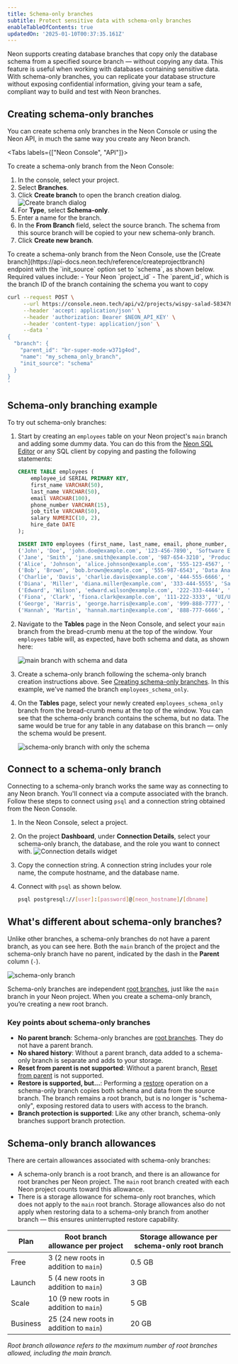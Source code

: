 ```yaml
---
title: Schema-only branches
subtitle: Protect sensitive data with schema-only branches
enableTableOfContents: true
updatedOn: '2025-01-10T00:37:35.161Z'
---
```


<EarlyAccess />

Neon supports creating database branches that copy only the database schema from a specified source branch — without copying any data. This feature is useful when working with databases containing sensitive data. With schema-only branches, you can replicate your database structure without exposing confidential information, giving your team a safe, compliant way to build and test with Neon branches.

## Creating schema-only branches

You can create schema only branches in the Neon Console or using the Neon API, in much the same way you create any Neon branch.

<Tabs labels={["Neon Console", "API"]}>

<TabItem>
To create a schema-only branch from the Neon Console:

1. In the console, select your project.
2. Select **Branches**.
3. Click **Create branch** to open the branch creation dialog.
   ![Create branch dialog](/docs/manage/create_branch.png)
4. For **Type**, select **Schema-only**.
4. Enter a name for the branch.
5. In the **From Branch** field, select the source branch. The schema from this source branch will be copied to your new schema-only branch. 
6. Click **Create new branch**.
</TabItem>

<TabItem>
To create a schema-only branch from the Neon Console, use the [Create branch](https://api-docs.neon.tech/reference/createprojectbranch) endpoint with the `init_source` option set to `schema`, as shown below. Required values include:
- Your Neon `project_id`
- The `parent_id`, which is the branch ID of the branch containing the schema you want to copy

```bash
curl --request POST \
     --url https://console.neon.tech/api/v2/projects/wispy-salad-58347608/branches \
     --header 'accept: application/json' \
     --header 'authorization: Bearer $NEON_API_KEY' \
     --header 'content-type: application/json' \
     --data '
{
  "branch": {
    "parent_id": "br-super-mode-w371g4od",
    "name": "my_schema_only_branch",
    "init_source": "schema"
  }
}
'
```
</TabItem>

</Tabs>


## Schema-only branching example

To try out schema-only branches:

1. Start by creating  an `employees` table on your Neon project's `main` branch and adding some dummy data. You can do this from the [Neon SQL Editor](/docs/get-started-with-neon/query-with-neon-sql-editor) or any SQL client by copying and pasting the following statements:

    ```sql
    CREATE TABLE employees (
        employee_id SERIAL PRIMARY KEY,
        first_name VARCHAR(50),
        last_name VARCHAR(50),
        email VARCHAR(100),
        phone_number VARCHAR(15),
        job_title VARCHAR(50),
        salary NUMERIC(10, 2),
        hire_date DATE
    );

    INSERT INTO employees (first_name, last_name, email, phone_number, job_title, salary, hire_date) VALUES
    ('John', 'Doe', 'john.doe@example.com', '123-456-7890', 'Software Engineer', 95000.00, '2020-01-15'),
    ('Jane', 'Smith', 'jane.smith@example.com', '987-654-3210', 'Product Manager', 110000.00, '2019-03-22'),
    ('Alice', 'Johnson', 'alice.johnson@example.com', '555-123-4567', 'HR Specialist', 65000.00, '2021-06-10'),
    ('Bob', 'Brown', 'bob.brown@example.com', '555-987-6543', 'Data Analyst', 78000.00, '2018-09-05'),
    ('Charlie', 'Davis', 'charlie.davis@example.com', '444-555-6666', 'Marketing Manager', 95000.00, '2017-11-14'),
    ('Diana', 'Miller', 'diana.miller@example.com', '333-444-5555', 'Sales Representative', 72000.00, '2022-04-18'),
    ('Edward', 'Wilson', 'edward.wilson@example.com', '222-333-4444', 'DevOps Engineer', 98000.00, '2020-12-03'),
    ('Fiona', 'Clark', 'fiona.clark@example.com', '111-222-3333', 'UI/UX Designer', 85000.00, '2016-08-29'),
    ('George', 'Harris', 'george.harris@example.com', '999-888-7777', 'Financial Analyst', 90000.00, '2021-01-11'),
    ('Hannah', 'Martin', 'hannah.martin@example.com', '888-777-6666', 'Backend Developer', 92000.00, '2019-07-23');
    ```

2. Navigate to the **Tables** page in the Neon Console, and select your `main` branch from the bread-crumb menu at the top of the window. Your `employees` table will, as expected, have both schema and data, as shown here:

    ![main branch with schema and data](/docs/guides/schema-data-branch.png)

3. Create a schema-only branch following the schema-only branch creation instructions above. See [Creating schema-only branches](#creating-schema-only-branches). In this example, we've named the branch `employees_schema_only`.

4. On the **Tables** page, select your newly created `employees_schema_only` branch from the bread-crumb menu at the top of the window. You can see that the schema-only branch contains the schema, but no data. The same would be true for any table in any database on this branch — only the schema would be present.

    ![schema-only branch with only the schema](/docs/guides/schema-only-branch.png)

## Connect to a schema-only branch

Connecting to a schema-only branch works the same way as connecting to any Neon branch. You'll connect via a compute associated with the branch. Follow these steps to connect using `psql` and a connection string obtained from the Neon Console.

1. In the Neon Console, select a project.
2. On the project **Dashboard**, under **Connection Details**, select your schema-only branch, the database, and the role you want to connect with.
   ![Connection details widget](/docs/guides/schema_only_branch_connect.png)
3. Copy the connection string. A connection string includes your role name, the compute hostname, and the database name.
4. Connect with `psql` as shown below.

    ```bash shouldWrap
    psql postgresql://[user]:[password]@[neon_hostname]/[dbname]
    ```

## What's different about schema-only branches?

Unlike other branches, a schema-only branches do not have a parent branch, as you can see here. Both the `main` branch of the project and the schema-only branch have no parent, indicated by the dash in the **Parent** column (`-`).

![schema-only branch](/docs/guides/schema_only_no_parent.png)

Schema-only branches are independent [root branches](/docs/reference/glossary#root-branch), just like the `main` branch in your Neon project. When you create a schema-only branch, you’re creating a new root branch. 

### Key points about schema-only branches

- **No parent branch**: Schema-only branches are [root branches](/docs/reference/glossary#root-branch). They do not have a parent branch. 
- **No shared history**: Without a parent branch, data added to a schema-only branch is separate and adds to your storage.
- **Reset from parent is not supported**: Without a parent branch, [Reset from parent](/docs/manage/branches#reset-a-branch-from-parent) is not supported.
- **Restore is supported, but...**: Performing a [restore](/docs/guides/branch-restore) operation on a schema-only branch copies both schema and data from the source branch. The branch remains a root branch, but is no longer is "schema-only", exposing restored data to users with access to the branch.
- **Branch protection is supported**: Like any other branch, schema-only branches support branch protection.

## Schema-only branch allowances

There are certain allowances associated with schema-only branches:

- A schema-only branch is a root branch, and there is an allowance for root branches per Neon project. The `main` root branch created with each Neon project counts toward this allowance.
- There is a storage allowance for schema-only root branches, which does not apply to the `main` root branch. Storage allowances also do not apply when restoring data to a schema-only branch from another branch — this ensures uninterrupted restore capability.

| Plan       | Root branch allowance per project        | Storage allowance per schema-only root branch     |
|------------|------------------------------------------|---------------------------------------------------|
| Free       | 3 (2 new roots in addition to `main`)      | 0.5 GB                                          |
| Launch     | 5 (4 new roots in addition to `main`)      | 3 GB                                            |
| Scale      | 10 (9 new roots in addition to `main`)     | 5 GB                                            |
| Business   | 25 (24 new roots in addition to `main`)    | 20 GB                                           |

_Root branch allowance refers to the maximum number of root branches allowed, including the main branch._
